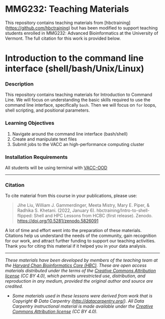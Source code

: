 # MMG232: Teaching Materials 

This repository contains teaching materials from [hbctraining] (https://github.com/hbctraining) but has been modified to support teaching students enrolled in MMG232: Advanced Bioinformatics at the University of Vermont. The full citation for this work is provided below.

# Introduction to the command line interface (shell/bash/Unix/Linux)

### Description

This repository contains teaching materials for Introduction to Command Line. We will focus on understanding the basic skills required to use the command line interface, specifically `bash`. Then we will focus on `for` loops, shell scripting, and positional parameters.

### Learning Objectives

1.	Navigate around the command line interface (bash/shell)
2.	Create and manipulate text files 
3.	Submit jobs to the VACC an high-performance computing cluster

### Installation Requirements
All students will be using terminal with [VACC-OOD](https://vacc-ondemand.uvm.edu)

---

### Citation

To cite material from this course in your publications, please use:

> Jihe Liu, William J. Gammerdinger, Meeta Mistry, Mary E. Piper, & Radhika S. Khetani. (2022, January 6). hbctraining/Intro-to-shell-flipped: Shell and HPC Lessons from HCBC (first release). Zenodo. https://doi.org/10.5281/zenodo.5826091

A lot of time and effort went into the preparation of these materials. Citations help us understand the needs of the community, gain recognition for our work, and attract further funding to support our teaching activities. Thank you for citing this material if it helped you in your data analysis.

---

*These materials have been developed by members of the teaching team at the [Harvard Chan Bioinformatics Core (HBC)](http://bioinformatics.sph.harvard.edu/). These are open access materials distributed under the terms of the [Creative Commons Attribution license](https://creativecommons.org/licenses/by/4.0/) (CC BY 4.0), which permits unrestricted use, distribution, and reproduction in any medium, provided the original author and source are credited.*

* *Some materials used in these lessons were derived from work that is Copyright © Data Carpentry (http://datacarpentry.org/). 
All Data Carpentry instructional material is made available under the [Creative Commons Attribution license](https://creativecommons.org/licenses/by/4.0/) (CC BY 4.0).*
